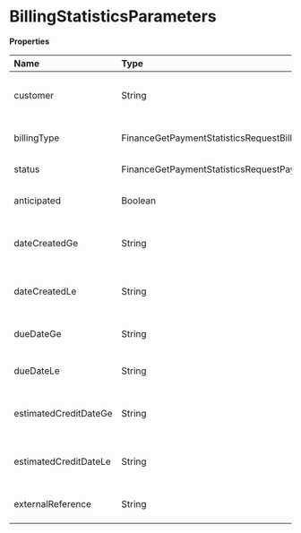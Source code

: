 # BillingStatisticsParameters

**Properties**

| Name                  | Type                                            | Required | Description                               |
| :-------------------- | :---------------------------------------------- | :------- | :---------------------------------------- |
| customer              | String                                          | ❌       | Filter by unique customer identifier      |
| billingType           | FinanceGetPaymentStatisticsRequestBillingType   | ❌       | Filter by payment method                  |
| status                | FinanceGetPaymentStatisticsRequestPaymentStatus | ❌       | Filter by status                          |
| anticipated           | Boolean                                         | ❌       | Filter early registrations or not         |
| dateCreatedGe         | String                                          | ❌       | Filter from initial creation date         |
| dateCreatedLe         | String                                          | ❌       | Filter from final creation date           |
| dueDateGe             | String                                          | ❌       | Filter from initial due date              |
| dueDateLe             | String                                          | ❌       | Filter by final due date                  |
| estimatedCreditDateGe | String                                          | ❌       | Filter from estimated initial credit date |
| estimatedCreditDateLe | String                                          | ❌       | Filter from estimated end credit date     |
| externalReference     | String                                          | ❌       | Filter by your system identifier          |

<!-- This file was generated by liblab | https://liblab.com/ -->
